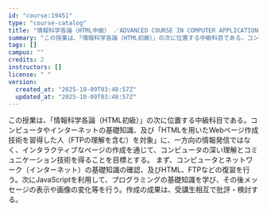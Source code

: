 ```yaml
---
id: "course:19451"
type: "course-catalog"
title: "情報科学各論（HTML中級） ／ADVANCED COURSE IN COMPUTER APPLICATIONS"
summary: "この授業は、「情報科学各論（HTML初級）」の次に位置する中級科目である。コンピュータやインターネットの基礎知識、及び「HTMLを用いたWebページ作成技術を習得した人（FTPの理解を含む）を対象」に、一方向の情報発信ではなく、インタラクテ…"
tags: []
campus: ""
credits: 2
instructors: []
license: " "
version:
  created_at: "2025-10-09T03:48:57Z"
  updated_at: "2025-10-09T03:48:57Z"
---
```


この授業は、「情報科学各論（HTML初級）」の次に位置する中級科目である。コンピュータやインターネットの基礎知識、及び「HTMLを用いたWebページ作成技術を習得した人（FTPの理解を含む）を対象」に、一方向の情報発信ではなく、インタラクティブなページの作成を通じて、コンピュータの深い理解とコミュニケーション技術を得ることを目標とする。 まず、コンピュータとネットワーク（インターネット）の基礎知識の確認、及びHTML、FTPなどの復習を行う。次にJavaScriptを利用して、プログラミングの基礎知識を学び、その後メッセージの表示や画像の変化等を行う。作成の成果は、受講生相互で批評・検討する。
